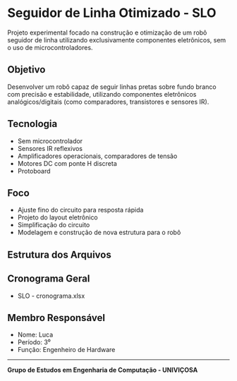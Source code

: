 # Seguidor de Linha Otimizado - SLO

Projeto experimental focado na construção e otimização de um robô seguidor de linha utilizando exclusivamente componentes eletrônicos, sem o uso de microcontroladores.

## Objetivo
Desenvolver um robô capaz de seguir linhas pretas sobre fundo branco com precisão e estabilidade, utilizando componentes eletrônicos analógicos/digitais (como comparadores, transistores e sensores IR).

## Tecnologia
- Sem microcontrolador
- Sensores IR reflexivos
- Amplificadores operacionais, comparadores de tensão
- Motores DC com ponte H discreta
- Protoboard

## Foco
- Ajuste fino do circuito para resposta rápida
- Projeto do layout eletrônico
- Simplificação do circuito
- Modelagem e construção de nova estrutura para o robô

## Estrutura dos Arquivos

## Cronograma Geral
- SLO - cronograma.xlsx

## Membro Responsável
- Nome: Luca
- Período: 3⁰
- Função: Engenheiro de Hardware

---

**Grupo de Estudos em Engenharia de Computação - UNIVIÇOSA**